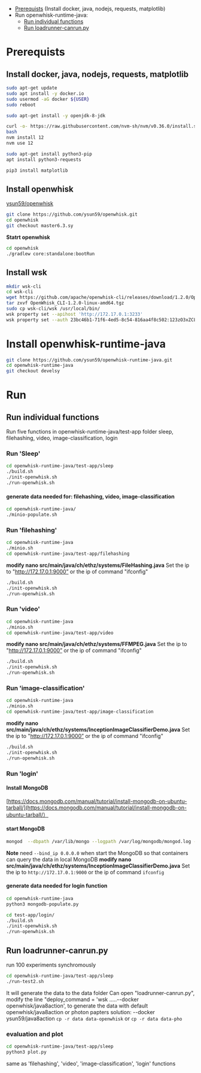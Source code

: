 
* [Prerequists](#Prerequists) (Install docker, java, nodejs, requests, matplotlib)
* Run openwhisk-runtime-java:
  * [Run individual functions](#Run-individual-functions)
  * [Run loadrunner-canrun.py](#Run-loadrunner-canrun.py)


# Prerequists
## Install docker, java, nodejs, requests, matplotlib
```bash
sudo apt-get update
sudo apt install -y docker.io
sudo usermod -aG docker ${USER}
sudo reboot
```

```bash
sudo apt-get install -y openjdk-8-jdk
```

```bash
curl -o- https://raw.githubusercontent.com/nvm-sh/nvm/v0.36.0/install.sh | bash
bash
nvm install 12
nvm use 12
```

```bash
sudo apt-get install python3-pip
apt install python3-requests

pip3 install matplotlib
```

## Install openwhisk
[ysun59/openwhisk](https://github.com/ysun59/openwhisk)
```bash
git clone https://github.com/ysun59/openwhisk.git
cd openwhisk
git checkout master6.3.sy
```
**Statrt openwhisk**
```bash
cd openwhisk
./gradlew core:standalone:bootRun 
```

## Install wsk
```bash
mkdir wsk-cli
cd wsk-cli
wget https://github.com/apache/openwhisk-cli/releases/download/1.2.0/OpenWhisk_CLI-1.2.0-linux-amd64.tgz
tar zxvf OpenWhisk_CLI-1.2.0-linux-amd64.tgz
sudo cp wsk-cli/wsk /usr/local/bin/
wsk property set --apihost 'http://172.17.0.1:3233'
wsk property set --auth 23bc46b1-71f6-4ed5-8c54-816aa4f8c502:123zO3xZCLrMN6v2BKK1dXYFpXlPkccOFqm12CdAsMgRU4VrNZ9lyGVCGuMDGIwP
```


# Install openwhisk-runtime-java
```bash
git clone https://github.com/ysun59/openwhisk-runtime-java.git
cd openwhisk-runtime-java
git checkout develsy
```



# Run
## Run individual functions
Run five functions in openwhisk-runtime-java/test-app folder
sleep, filehashing, video, image-classification, login
### Run 'Sleep'
```bash
cd openwhisk-runtime-java/test-app/sleep
./build.sh
./init-openwhisk.sh
./run-openwhisk.sh
```
#### generate data needed for: filehashing, video, image-classification
```bash
cd openwhisk-runtime-java/
./minio-populate.sh
```
### Run 'filehashing'
```bash
cd openwhisk-runtime-java
./minio.sh
cd openwhisk-runtime-java/test-app/filehashing
```
**modify nano src/main/java/ch/ethz/systems/FileHashing.java**
Set the ip to "http://172.17.0.1:9000” or the ip of command "ifconfig"
```bash
./build.sh
./init-openwhisk.sh
./run-openwhisk.sh
```

### Run 'video'
```bash
cd openwhisk-runtime-java
./minio.sh
cd openwhisk-runtime-java/test-app/video
```
**modify nano src/main/java/ch/ethz/systems/FFMPEG.java**
Set the ip to "http://172.17.0.1:9000” or the ip of command "ifconfig"
```bash
./build.sh
./init-openwhisk.sh
./run-openwhisk.sh
```

### Run 'image-classification'
```bash
cd openwhisk-runtime-java
./minio.sh
cd openwhisk-runtime-java/test-app/image-classification
```
**modify nano src/main/java/ch/ethz/systems/InceptionImageClassifierDemo.java**
Set the ip to "http://172.17.0.1:9000” or the ip of command "ifconfig"
```bash
./build.sh
./init-openwhisk.sh
./run-openwhisk.sh
```

### Run 'login'
#### Install MongoDB
[https://docs.mongodb.com/manual/tutorial/install-mongodb-on-ubuntu-tarball/](https://docs.mongodb.com/manual/tutorial/install-mongodb-on-ubuntu-tarball/）
#### start MongoDB
```bash
mongod  --dbpath /var/lib/mongo --logpath /var/log/mongodb/mongod.log --fork --bind_ip 0.0.0.0 
```
**Note** need `--bind_ip 0.0.0.0` when start the MongoDB so that containers can query the data in local MongoDB
**modify nano src/main/java/ch/ethz/systems/InceptionImageClassifierDemo.java**
Set the ip to `http://172.17.0.1:9000` or the ip of command `ifconfig`

#### generate data needed for login function
```bash
cd openwhisk-runtime-java
python3 mongodb-populate.py
```

```bash
cd test-app/login/
./build.sh
./init-openwhisk.sh
./run-openwhisk.sh
```

## Run loadrunner-canrun.py
run 100 experiments synchromously
```bash
cd openwhisk-runtime-java/test-app/sleep
./run-test2.sh
```
It will generate the data to the data folder
Can open "loadrunner-canrun.py", modify the line "deploy_command = 'wsk .....--docker openwhisk/java8action', to generate the data with default openwhisk/java8action or photon papters solution: --docker ysun59/java8action 
`cp -r data data-openwhisk` or `cp -r data data-pho`

### evaluation and plot
```bash
cd openwhisk-runtime-java/test-app/sleep
python3 plot.py
```
same as 'filehashing', 'video', 'image-classification', 'login' functions
